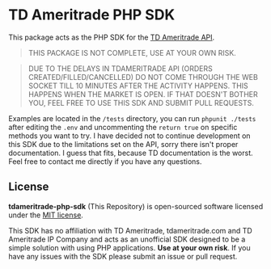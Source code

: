 # TD Ameritrade PHP SDK

This package acts as the PHP SDK for the [TD Ameritrade API](https://developer.tdameritrade.com/apis).

>THIS PACKAGE IS NOT COMPLETE, USE AT YOUR OWN RISK. 

>DUE TO THE DELAYS IN TDAMERITRADE API (ORDERS CREATED/FILLED/CANCELLED) DO NOT COME THROUGH THE WEB SOCKET TILL 10 MINUTES AFTER THE ACTIVITY HAPPENS. THIS HAPPENS WHEN THE MARKET IS OPEN. IF THAT DOESN'T BOTHER YOU, FEEL FREE TO USE THIS SDK AND SUBMIT PULL REQUESTS. 

Examples are located in the `/tests` directory, you can run `phpunit ./tests` after editing the `.env` and uncommenting the `return true` on specific methods you want to try. I have decided not to continue development on this SDK due to the limitations set on the API, sorry there isn't proper documentation. I guess that fits, because TD documentation is the worst. Feel free to contact me directly if you have any questions. 

## License

**tdameritrade-php-sdk** (This Repository) is open-sourced software licensed under the [MIT license](https://opensource.org/licenses/MIT).

This SDK has no affiliation with TD Ameritrade, tdameritrade.com and TD Ameritrade IP Company and acts as an unofficial SDK designed to be a simple solution with using PHP applications. **Use at your own risk**. If you have any issues with the SDK please submit an issue or pull request.